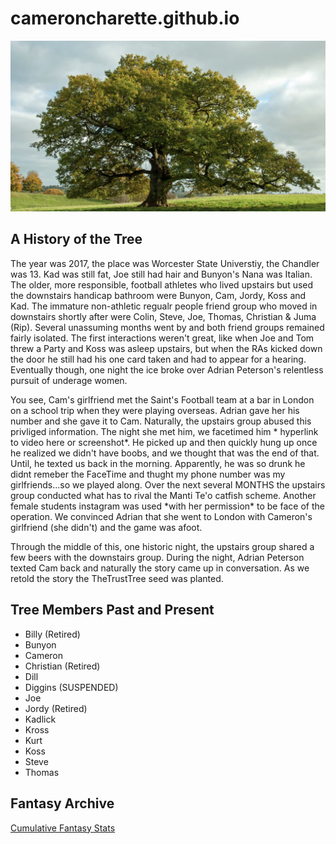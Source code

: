 # cameroncharette.github.io
<main>
  <img src="Screen Shot 2023-12-02 at 9.36.16 AM.png">
  <h2> A History of the Tree</h2>
  <p> The year was 2017, the place was Worcester State Universtiy, the Chandler was 13. Kad was still fat, Joe still had hair and Bunyon's Nana was Italian. The older, more responsible, football athletes who lived upstairs but used the downstairs handicap bathroom were Bunyon, Cam, Jordy, Koss and Kad. The immature non-athletic regualr people friend group who moved in downstairs shortly after were Colin, Steve, Joe, Thomas, Christian & Juma (Rip). Several unassuming months went by and both friend groups remained fairly isolated. The first interactions weren't great, like when Joe and Tom threw a Party and Koss was asleep upstairs, but when the RAs kicked down the door he still had his one card taken and had to appear for a hearing. Eventually though, one night the ice broke over Adrian Peterson's relentless pursuit of underage women. </p>
    
<p>You see, Cam's girlfriend met the Saint's Football team at a bar in London on a school trip when they were playing overseas. Adrian gave her his number and she gave it to Cam. Naturally, the upstairs group abused this privliged information. The night she met him, we facetimed him * hyperlink to video here or screenshot*. He picked up and then quickly hung up once he realized we didn't have boobs, and we thought that was the end of that. Until, he texted us back in the morning. Apparently, he was so drunk he didnt remeber the FaceTime and thught my phone number was my girlfriends...so we played along. Over the next several MONTHS the upstairs group conducted what has to rival the Manti Te'o catfish scheme. Another female students instagram was used *with her permission* to be face of the operation. We convinced Adrian that she went to London with Cameron's girlfriend (she didn't) and the game was afoot.</p>

<p>Through the middle of this, one historic night, the upstairs group shared a few beers with the downstairs group. During the night, Adrian Peterson texted Cam back and naturally the story came up in conversation. As we retold the story the TheTrustTree seed was planted. </p>
</main>
<section>
  <h2> Tree Members Past and Present</h2>
  <ul> 
    <li> Billy (Retired)</li>
    <li> Bunyon </li>
    <li> Cameron </li>
    <li> Christian (Retired)</li>
    <li> Dill </li>
    <li> Diggins (SUSPENDED)</li>
    <li> Joe </li>
    <li> Jordy (Retired)</li>
    <li> Kadlick</li>
    <li> Kross </li>
    <li> Kurt </li>
    <li> Koss </li>
    <li> Steve</li>
    <li> Thomas</li>
  </ul>
</section>
<h2> Fantasy Archive</h2>
<a href="https://docs.google.com/spreadsheets/d/1-kzSt8qtVU4nxO0wFAJZpjzQPoG0neIFbVjJTjcr4l0/edit?pli=1#gid=0"> Cumulative Fantasy Stats </a>

